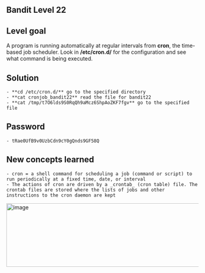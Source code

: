 ## Bandit Level 22

## Level goal
A program is running automatically at regular intervals from **cron**, the time-based job scheduler. Look in **/etc/cron.d/** for the configuration and see what command is being executed.

## Solution
    - **cd /etc/cron.d/** go to the specified directory
    - **cat cronjob_bandit22** read the file for bandit22
    - **cat /tmp/t7O6lds9S0RqQh9aMcz6ShpAoZKF7fgv** go to the specified file

## Password
    - tRae0UfB9v0UzbCdn9cY0gQnds9GF58Q

## New concepts learned
    - cron = a shell command for scheduling a job (command or script) to run periodically at a fixed time, date, or interval
    - The actions of cron are driven by a _crontab_ (cron table) file. The crontab files are stored where the lists of jobs and other instructions to the cron daemon are kept
<img width="710" height="166" alt="image" src="https://github.com/user-attachments/assets/10f22ab0-f380-472c-98a5-e76a26738971" />
